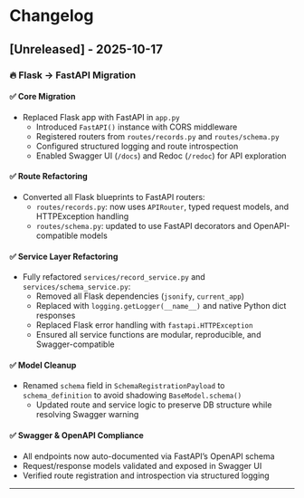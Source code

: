 # Changelog

## [Unreleased] - 2025-10-17

### 🔥 Flask → FastAPI Migration

#### ✅ Core Migration
- Replaced Flask app with FastAPI in `app.py`
  - Introduced `FastAPI()` instance with CORS middleware
  - Registered routers from `routes/records.py` and `routes/schema.py`
  - Configured structured logging and route introspection
  - Enabled Swagger UI (`/docs`) and Redoc (`/redoc`) for API exploration

#### ✅ Route Refactoring
- Converted all Flask blueprints to FastAPI routers:
  - `routes/records.py`: now uses `APIRouter`, typed request models, and HTTPException handling
  - `routes/schema.py`: updated to use FastAPI decorators and OpenAPI-compatible models

#### ✅ Service Layer Refactoring
- Fully refactored `services/record_service.py` and `services/schema_service.py`:
  - Removed all Flask dependencies (`jsonify`, `current_app`)
  - Replaced with `logging.getLogger(__name__)` and native Python dict responses
  - Replaced Flask error handling with `fastapi.HTTPException`
  - Ensured all service functions are modular, reproducible, and Swagger-compatible

#### ✅ Model Cleanup
- Renamed `schema` field in `SchemaRegistrationPayload` to `schema_definition` to avoid shadowing `BaseModel.schema()`
  - Updated route and service logic to preserve DB structure while resolving Swagger warning

#### ✅ Swagger & OpenAPI Compliance
- All endpoints now auto-documented via FastAPI’s OpenAPI schema
- Request/response models validated and exposed in Swagger UI
- Verified route registration and introspection via structured logging

---

